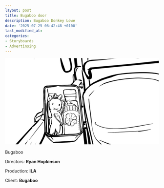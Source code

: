 ```yaml
---
layout: post
title: Bugaboo door
description: Bugaboo Donkey Lowe 
date: '2025-07-25 06:42:48 +0100'
last_modified_at:
categories:
- Storyboards
- Advertinsing
---
```



![Bugaboo opening frame](/images/20241029_Donkey_Lowe_2-2.png)


Bugaboo

Directors: **Ryan Hopkinson**

Production: **ILA**

Client: **Bugaboo**